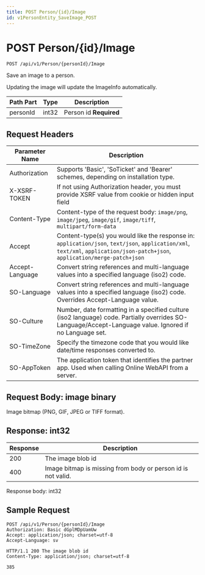 ```yaml
---
title: POST Person/{id}/Image
id: v1PersonEntity_SaveImage_POST
---
```


# POST Person/{id}/Image

```http
POST /api/v1/Person/{personId}/Image
```

Save an image to a person.

Updating the image will update the ImageInfo automatically.




| Path Part | Type | Description |
|-----------|------|-------------|
| personId | int32 | Person id **Required** |



## Request Headers

| Parameter Name | Description |
|----------------|-------------|
| Authorization  | Supports 'Basic', 'SoTicket' and 'Bearer' schemes, depending on installation type. |
| X-XSRF-TOKEN   | If not using Authorization header, you must provide XSRF value from cookie or hidden input field |
| Content-Type | Content-type of the request body: `image/png`, `image/jpeg`, `image/gif`, `image/tiff`, `multipart/form-data` |
| Accept         | Content-type(s) you would like the response in: `application/json`, `text/json`, `application/xml`, `text/xml`, `application/json-patch+json`, `application/merge-patch+json` |
| Accept-Language | Convert string references and multi-language values into a specified language (iso2) code. |
| SO-Language | Convert string references and multi-language values into a specified language (iso2) code. Overrides Accept-Language value. |
| SO-Culture | Number, date formatting in a specified culture (iso2 language) code. Partially overrides SO-Language/Accept-Language value. Ignored if no Language set. |
| SO-TimeZone | Specify the timezone code that you would like date/time responses converted to. |
| SO-AppToken | The application token that identifies the partner app. Used when calling Online WebAPI from a server. |

## Request Body: image binary 

Image bitmap (PNG, GIF, JPEG or TIFF format). 



## Response: int32



| Response | Description |
|----------------|-------------|
| 200 | The image blob id |
| 400 | Image bitmap is missing from body or person id is not valid. |

Response body: int32


## Sample Request

```http!
POST /api/v1/Person/{personId}/Image
Authorization: Basic dGplMDpUamUw
Accept: application/json; charset=utf-8
Accept-Language: sv
```

```http_
HTTP/1.1 200 The image blob id
Content-Type: application/json; charset=utf-8

385
```